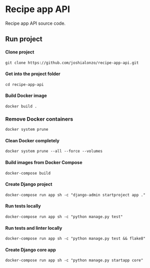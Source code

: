 # Recipe app API
Recipe app API source code.

## Run project

#### Clone project
    git clone https://github.com/joshialonzo/recipe-app-api.git

#### Get into the project folder
    cd recipe-app-api

#### Build Docker image
    docker build .

### Remove Docker containers
    docker system prune

#### Clean Docker completely
    docker system prune --all --force --volumes

#### Build images from Docker Compose
    docker-compose build

#### Create Django project
    docker-compose run app sh -c "django-admin startproject app ."

#### Run tests locally
    docker-compose run app sh -c "python manage.py test"

#### Run tests and linter locally
    docker-compose run app sh -c "python manage.py test && flake8"

#### Create Django core app
    docker-compose run app sh -c "python manage.py startapp core"